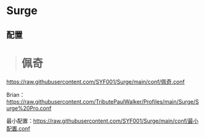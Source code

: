 #  Surge
## 配置

># 佩奇
https://raw.githubusercontent.com/SYF001/Surge/main/conf/佩奇.conf

Brian：https://raw.githubusercontent.com/TributePaulWalker/Profiles/main/Surge/Surge%20Pro.conf

最小配置：https://raw.githubusercontent.com/SYF001/Surge/main/conf/最小配置.conf

